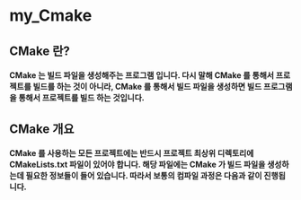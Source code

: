 # my_Cmake
## CMake 란?
#### __CMake__ 는 __빌드 파일을 생성해주는 프로그램__ 입니다. 다시 말해 CMake 를 통해서 프로젝트를 빌드를 하는 것이 아니라, CMake 를 통해서 빌드 파일을 생성하면 빌드 프로그램을 통해서 프로젝트를 빌드 하는 것입니다.

## CMake 개요
#### CMake 를 사용하는 모든 프로젝트에는 반드시 __프로젝트 최상위 디렉토리에 CMakeLists.txt 파일이 있어야 합니다.__ 해당 파일에는 CMake 가 빌드 파일을 생성하는데 필요한 정보들이 들어 있습니다. 따라서 보통의 컴파일 과정은 다음과 같이 진행됩니다.
<img width="80%" png="/home/parkminje/Downloads/19.2.1.png"/>
